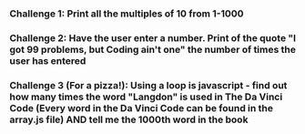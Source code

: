 <h3>Challenge 1: Print all the multiples of 10 from 1-1000</h3>
<h3>Challenge 2: Have the user enter a number. Print of the quote "I got 99 problems, but Coding ain't one" the number of times the user has entered</h3>
<h3>Challenge 3 (For a pizza!): Using a loop is javascript - find out how many times the word "Langdon" is used in The Da Vinci Code (Every word in the Da Vinci Code can be found in the array.js file) AND tell me the 1000th word in the book</h3>